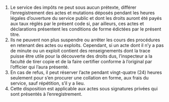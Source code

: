 1)  Le  service  des  impôts  ne  peut  sous  aucun  prétexte,  différer l’enregistrement des actes et mutations déposés pendant les heures légales d’ouverture du service public et dont les droits auront été payés aux taux réglés par le présent code si, par ailleurs, ces actes et déclarations présentent les conditions de forme édictées par le présent titre.
2) Ils ne peuvent non plus suspendre ou arrêter les cours des procédures en retenant
des actes ou exploits. Cependant, si un acte dont il n’y a pas de minute ou un exploit contient des renseignements dont la trace puisse être utile pour la découverte des droits dus, l’inspecteur a la faculté de tirer copie et de la faire certifier conforme à l’original par l’officier qui l’aura présenté.
3) En cas de refus, il peut réserver l’acte pendant vingt-quatre (24) heures seulement
pour s’en procurer une collation en forme, aux frais du service, sauf répétition, s’il y a lieu.
4) Cette disposition est applicable aux actes sous signatures privées qui sont présentés
à l’enregistrement.
